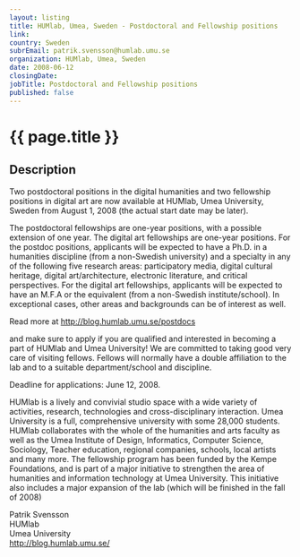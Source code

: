 ```yaml
---
layout: listing
title: HUMlab, Umea, Sweden - Postdoctoral and Fellowship positions
link:
country: Sweden
subrEmail: patrik.svensson@humlab.umu.se
organization: HUMlab, Umea, Sweden 
date: 2008-06-12
closingDate: 
jobTitle: Postdoctoral and Fellowship positions
published: false
---
```



# {{ page.title }}

## Description



<p>Two postdoctoral positions in the digital
humanities and two fellowship positions in
digital art are now available at HUMlab, Umea
University, Sweden from August 1, 2008 (the actual start date may be later).
</p>
<p>

The postdoctoral fellowships are one-year
positions, with a possible extension of one year.
The digital art fellowships are one-year
positions. For the postdoc positions, applicants
will be expected to have a Ph.D. in a humanities
discipline (from a non-Swedish university) and a
specialty in any of the following five research
areas: participatory media, digital cultural
heritage, digital art/architecture, electronic
literature, and critical perspectives. For the
digital art fellowships, applicants will be
expected to have an M.F.A or the equivalent (from
a non-Swedish institute/school). In exceptional
cases, other areas and backgrounds can be of interest as well.
</p>
<p>

Read more at http://blog.humlab.umu.se/postdocs
</p>
<p>

and make sure to apply if you are qualified and
interested in becoming a part of HUMlab and Umea
University! We are committed to taking good very
care of visiting fellows. Fellows will normally
have a double affiliation to the lab and to a
suitable department/school and discipline.
</p>
<p>

Deadline for applications: June 12, 2008.
</p>
<p>

HUMlab is a lively and convivial studio space
with a wide variety of activities, research,
technologies and cross-disciplinary interaction.
Umea University is a full, comprehensive
university with some 28,000 students. HUMlab
collaborates with the whole of the humanities and
arts faculty as well as the Umea Institute of
Design, Informatics, Computer Science, Sociology,
Teacher education, regional companies, schools,
local artists and many more. The fellowship
program has been funded by the Kempe Foundations,
and is part of a major initiative to strengthen
the area of humanities and information technology
at Umea University. This initiative also
includes a major expansion of the lab (which will
be finished in the fall of 2008)
</p>
<p>

Patrik Svensson<br />
HUMlab<br />
Umea University<br />
http://blog.humlab.umu.se/
</p>

